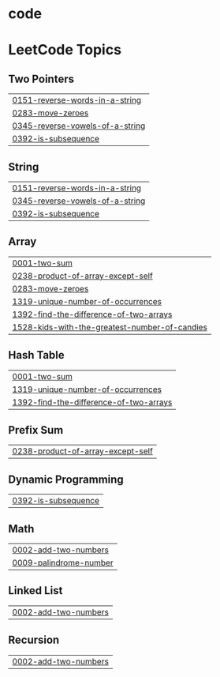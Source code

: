 # code

<!---LeetCode Topics Start-->
# LeetCode Topics
## Two Pointers
|  |
| ------- |
| [0151-reverse-words-in-a-string](https://github.com/StephenAraka/code/tree/master/0151-reverse-words-in-a-string) |
| [0283-move-zeroes](https://github.com/StephenAraka/code/tree/master/0283-move-zeroes) |
| [0345-reverse-vowels-of-a-string](https://github.com/StephenAraka/code/tree/master/0345-reverse-vowels-of-a-string) |
| [0392-is-subsequence](https://github.com/StephenAraka/code/tree/master/0392-is-subsequence) |
## String
|  |
| ------- |
| [0151-reverse-words-in-a-string](https://github.com/StephenAraka/code/tree/master/0151-reverse-words-in-a-string) |
| [0345-reverse-vowels-of-a-string](https://github.com/StephenAraka/code/tree/master/0345-reverse-vowels-of-a-string) |
| [0392-is-subsequence](https://github.com/StephenAraka/code/tree/master/0392-is-subsequence) |
## Array
|  |
| ------- |
| [0001-two-sum](https://github.com/StephenAraka/code/tree/master/0001-two-sum) |
| [0238-product-of-array-except-self](https://github.com/StephenAraka/code/tree/master/0238-product-of-array-except-self) |
| [0283-move-zeroes](https://github.com/StephenAraka/code/tree/master/0283-move-zeroes) |
| [1319-unique-number-of-occurrences](https://github.com/StephenAraka/code/tree/master/1319-unique-number-of-occurrences) |
| [1392-find-the-difference-of-two-arrays](https://github.com/StephenAraka/code/tree/master/1392-find-the-difference-of-two-arrays) |
| [1528-kids-with-the-greatest-number-of-candies](https://github.com/StephenAraka/code/tree/master/1528-kids-with-the-greatest-number-of-candies) |
## Hash Table
|  |
| ------- |
| [0001-two-sum](https://github.com/StephenAraka/code/tree/master/0001-two-sum) |
| [1319-unique-number-of-occurrences](https://github.com/StephenAraka/code/tree/master/1319-unique-number-of-occurrences) |
| [1392-find-the-difference-of-two-arrays](https://github.com/StephenAraka/code/tree/master/1392-find-the-difference-of-two-arrays) |
## Prefix Sum
|  |
| ------- |
| [0238-product-of-array-except-self](https://github.com/StephenAraka/code/tree/master/0238-product-of-array-except-self) |
## Dynamic Programming
|  |
| ------- |
| [0392-is-subsequence](https://github.com/StephenAraka/code/tree/master/0392-is-subsequence) |
## Math
|  |
| ------- |
| [0002-add-two-numbers](https://github.com/StephenAraka/code/tree/master/0002-add-two-numbers) |
| [0009-palindrome-number](https://github.com/StephenAraka/code/tree/master/0009-palindrome-number) |
## Linked List
|  |
| ------- |
| [0002-add-two-numbers](https://github.com/StephenAraka/code/tree/master/0002-add-two-numbers) |
## Recursion
|  |
| ------- |
| [0002-add-two-numbers](https://github.com/StephenAraka/code/tree/master/0002-add-two-numbers) |
<!---LeetCode Topics End-->